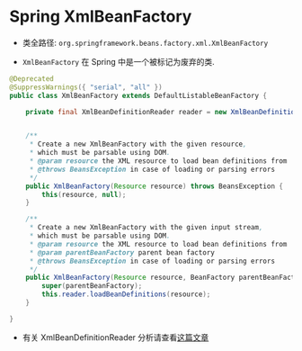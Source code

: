 # Spring XmlBeanFactory
- 类全路径: `org.springframework.beans.factory.xml.XmlBeanFactory`


- `XmlBeanFactory` 在 Spring 中是一个被标记为废弃的类. 



```java
@Deprecated
@SuppressWarnings({ "serial", "all" })
public class XmlBeanFactory extends DefaultListableBeanFactory {

	private final XmlBeanDefinitionReader reader = new XmlBeanDefinitionReader(this);


	/**
	 * Create a new XmlBeanFactory with the given resource,
	 * which must be parsable using DOM.
	 * @param resource the XML resource to load bean definitions from
	 * @throws BeansException in case of loading or parsing errors
	 */
	public XmlBeanFactory(Resource resource) throws BeansException {
		this(resource, null);
	}

	/**
	 * Create a new XmlBeanFactory with the given input stream,
	 * which must be parsable using DOM.
	 * @param resource the XML resource to load bean definitions from
	 * @param parentBeanFactory parent bean factory
	 * @throws BeansException in case of loading or parsing errors
	 */
	public XmlBeanFactory(Resource resource, BeanFactory parentBeanFactory) throws BeansException {
		super(parentBeanFactory);
		this.reader.loadBeanDefinitions(resource);
	}

}
```


- 有关 XmlBeanDefinitionReader 分析请查看[这篇文章](/doc/book/bean/factory/xml/Spring-XmlBeanDefinitionReader-未完成.md)